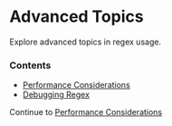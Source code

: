 # Advanced Topics

Explore advanced topics in regex usage.

### Contents
- [Performance Considerations](./Performance_Considerations.md)
- [Debugging Regex](./Debugging_Regex.md)

Continue to [Performance Considerations](./Performance_Considerations.md)